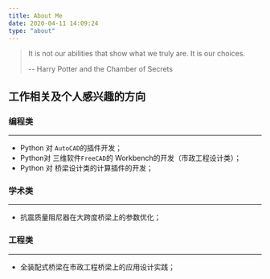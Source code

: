 ```yaml
---
title: About Me
date: 2020-04-11 14:09:24
type: "about"
---
```


<blockquote class="blockquote-center">
It is not our abilities that show what we truly are. It is our choices.

-- Harry Potter and the Chamber of Secrets
</blockquote>


## 工作相关及个人感兴趣的方向

###  编程类
---
+ Python 对 `AutoCAD`的插件开发；
+ Python对 三维软件`FreeCAD`的 Workbench的开发（市政工程设计类）；
+ Python 对 桥梁设计类的计算插件的开发；

### 学术类
***
+ 抗震质量阻尼器在大跨度桥梁上的参数优化；

### 工程类
***
+ 全装配式桥梁在市政工程桥梁上的应用设计实践；

